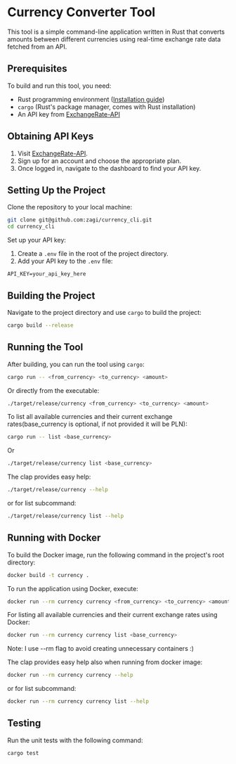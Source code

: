 # Currency Converter Tool

This tool is a simple command-line application written in Rust that converts amounts between different currencies using real-time exchange rate data fetched from an API.

## Prerequisites

To build and run this tool, you need:

- Rust programming environment ([Installation guide](https://www.rust-lang.org/tools/install))
- `cargo` (Rust's package manager, comes with Rust installation)
- An API key from [ExchangeRate-API](https://www.exchangerate-api.com/)

## Obtaining API Keys

1. Visit [ExchangeRate-API](https://www.exchangerate-api.com/).
2. Sign up for an account and choose the appropriate plan.
3. Once logged in, navigate to the dashboard to find your API key.

## Setting Up the Project

Clone the repository to your local machine:

```bash
git clone git@github.com:zagi/currency_cli.git
cd currency_cli
```

Set up your API key:

1. Create a `.env` file in the root of the project directory.
2. Add your API key to the `.env` file:

```
API_KEY=your_api_key_here
```

## Building the Project

Navigate to the project directory and use `cargo` to build the project:

```bash
cargo build --release
```

## Running the Tool

After building, you can run the tool using `cargo`:

```bash
cargo run -- <from_currency> <to_currency> <amount>
```

Or directly from the executable:

```bash
./target/release/currency <from_currency> <to_currency> <amount>
```

To list all available currencies and their current exchange rates(base_currency is optional, if not provided it will be PLN):

```bash
cargo run -- list <base_currency>
```
Or 

```bash
./target/release/currency list <base_currency>
```

The clap provides easy help:
```bash
./target/release/currency --help
```

or for list subcommand:
```bash
./target/release/currency list --help
```

## Running with Docker

To build the Docker image, run the following command in the project's root directory:

```bash
docker build -t currency .
```

To run the application using Docker, execute:
```bash
docker run --rm currency currency <from_currency> <to_currency> <amount>
```

For listing all available currencies and their current exchange rates using Docker:
```bash
docker run --rm currency currency list <base_currency>
```

Note: I use --rm flag to avoid creating unnecessary containers :) 

The clap provides easy help also when running from docker image:
```bash
docker run --rm currency currency --help
```

or for list subcommand:
```bash
docker run --rm currency currency list --help
```

## Testing

Run the unit tests with the following command:

```bash
cargo test
```
